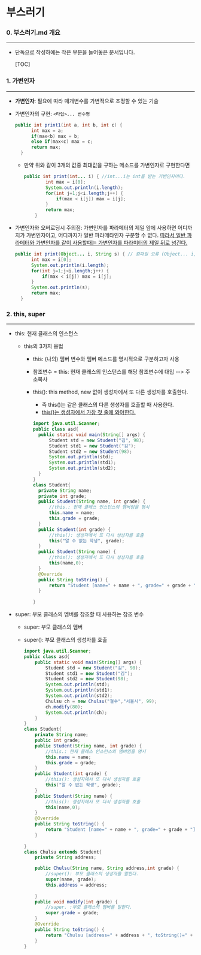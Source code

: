 부스러기
==========

> 
>

### 0.  부스러기.md 개요

------

- 단독으로 작성하에는 작은 부분을 늘어놓은 문서입니다.

  [TOC]

  

### 1. 가변인자

------

- **가변인자**: 필요에 따라 매개변수를 가변적으로 조정할 수 있는 기술

- 가변인자의 구현: `<타입>... 변수명`

  ```java
  public int print1(int a, int b, int c) {
  		int max = a;
  		if(max<b) max = b;
  		else if(max<c) max = c;
  		return max;
  	}
  ```

  - 만약 위와 같이 3개의 값중 최대값을 구하는 메소드를 가변인자로 구현한다면

    ```java
    public int print(int... i) { //int...i는 int를 받는 가변인자이다.
    		int max = i[0];
    		System.out.println(i.length);
    		for(int j=1;j<i.length;j++) {
    			if(max < i[j]) max = i[j];
    		}
    		return max;
    	}
    ```

- 가변인자와 오버로딩시 주의점: 가변인자를 파라메터의 제일 앞에 사용하면 어디까지가 가변인자이고, 어디까지가 일반 파라메타인자 구분할 수 없다. <u>따라서 일반 파라메터와 가변인자를 같이 사용할때는 가변인자를 파라미터의 제일 뒤로 넘긴다.</u>

  ```java
  public int print(Object... i, String s) { // 컴파일 오류 (Object... i, String s) -> (String s, Object... i)로 바꾼다.
  		int max = i[0];
  		System.out.println(i.length);
  		for(int j=1;j<i.length;j++) {
  			if(max < i[j]) max = i[j];
  		}
  		System.out.println(s);
  		return max;
  	}
  ```

### 2. this, super

------

- this: 현재 클래스의 인스턴스

  - this의 3가지 용법

    - this: (나의) 멤버 변수와 멤버 메소드를 명시적으로 구분하고자 사용

    - 참조변수 = this: 현재 클래스의 인스턴스를 해당 참조변수에 대입 --> 주소복사

    - this(): this method, new 없이 생성자에서 또 다른 생성자를 호출한다.

      - 즉 this()는 같은 클래스의 다른 생성자를 호출할 때 사용한다.
      - <u>this()는 생성자에서 가장 첫 줄에 와야한다.</u>

      ```java
      import java.util.Scanner;
      public class asd{
      	public static void main(String[] args) {
      		Student std = new Student("김", 98);
      		Student std1 = new Student("김");
      		Student std2 = new Student(98);
      		System.out.println(std);
      		System.out.println(std1);
      		System.out.println(std2);
      	}
      }
      class Student{
      	private String name;
      	private int grade;
      	public Student(String name, int grade) {
      		//this.: 현재 클레스 인스턴스의 멤버임을 명시
      		this.name = name;
      		this.grade = grade;
      	}
      	public Student(int grade) {
      		//this(): 생성자에서 또 다시 생성자를 호출
      		this("알 수 없는 학생", grade);
      	}
      	public Student(String name) {
      		//this(): 생성자에서 또 다시 생성자를 호출
      		this(name,0);
      	}
      	@Override
      	public String toString() {
      		return "Student [name=" + name + ", grade=" + grade + "]";
      	}
      	
      }
      ```

       

- super: 부모 클래스의 멤버를 참조할 때 사용하는 참조 변수

  - super: 부모 클래스의 멤버

  - super(): 부모 클래스의 생성자를 호출

    ```java
    import java.util.Scanner;
    public class asd{
    	public static void main(String[] args) {
    		Student std = new Student("김", 98);
    		Student std1 = new Student("김");
    		Student std2 = new Student(98);
    		System.out.println(std);
    		System.out.println(std1);
    		System.out.println(std2);
    		Chulsu ch = new Chulsu("철수","서울시", 99);
    		ch.modify(80);
    		System.out.println(ch);
    	}
    }
    class Student{
    	private String name;
    	public int grade;
    	public Student(String name, int grade) {
    		//this.: 현재 클레스 인스턴스의 멤버임을 명시
    		this.name = name;
    		this.grade = grade;
    	}
    	public Student(int grade) {
    		//this(): 생성자에서 또 다시 생성자를 호출
    		this("알 수 없는 학생", grade);
    	}
    	public Student(String name) {
    		//this(): 생성자에서 또 다시 생성자를 호출
    		this(name,0);
    	}
    	@Override
    	public String toString() {
    		return "Student [name=" + name + ", grade=" + grade + "]";
    	}
    	
    }
    class Chulsu extends Student{
    	private String address;
    
    	public Chulsu(String name, String address,int grade) {
    		//super(): 부모 클래스의 생성자를 말한다.
    		super(name, grade); 
    		this.address = address;
    		
    	}
    	public void modify(int grade) {
    		//super. :부모 클래스의 멤버를 말한다.
    		super.grade = grade;
    	}
    	@Override
    	public String toString() {
    		return "Chulsu [address=" + address + ", toString()=" + super.toString() + "]";
    	}
    }
    ```

    